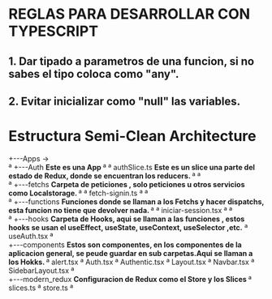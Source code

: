 # REGLAS PARA DESARROLLAR CON TYPESCRIPT

## 1. Dar tipado a parametros de una funcion, si no sabes el tipo coloca como "any".

## 2. Evitar inicializar como "null" las variables.



# Estructura Semi-Clean Architecture

+---Apps  ->  
ª   +---Auth <b> Este es una App </b>
ª       ª   authSlice.ts <b>Este es un slice una parte del estado de Redux, donde se encuentran los reducers. </b>
ª       ª   
ª       +---fetchs <b> Carpeta de peticiones , solo peticiones u otros servicios como Localstorage. </b>
ª       ª       fetch-signin.ts
ª       ª       
ª       +---functions <b> Funciones donde se llaman a los Fetchs y hacer dispatchs, esta funcion no tiene que devolver nada. </b>
ª       ª       iniciar-session.tsx
ª       ª       
ª       +---hooks <b>  Carpeta de Hooks, aqui se llaman a las funciones , estos hooks se usan el useEffect, useState, useContext, useSelector ,etc.</b>
ª               useAuth.tsx
ª               
+---components <b> Estos son componentes, en los componentes de la aplicacion general, se peude guardar en sub carpetas.Aqui se llaman a los Hokks. </b>
ª       alert.tsx
ª       Auth.tsx
ª       Authentic.tsx
ª       Layout.tsx
ª       Navbar.tsx
ª       SidebarLayout.tsx
ª       
+---modern_redux <b> Configuracion de Redux como el Store y los Slices  </b>
ª       slices.ts
ª       store.ts
ª       